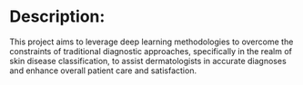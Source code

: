 # Description:

This project aims to leverage deep learning methodologies to overcome the constraints of traditional diagnostic
approaches, specifically in the realm of skin disease classification, to assist dermatologists in accurate diagnoses and
enhance overall patient care and satisfaction.
